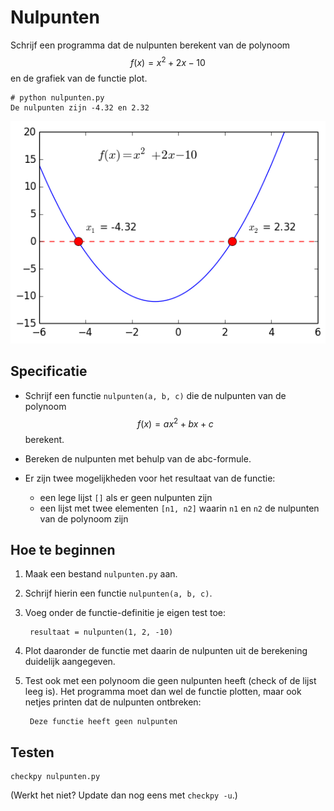 # Nulpunten

Schrijf een programma dat de nulpunten berekent van de polynoom $$f(x)=x^2+2x-10$$ en de grafiek van de functie plot.

	# python nulpunten.py
	De nulpunten zijn -4.32 en 2.32

![](PolynoomAnalyse.png)


## Specificatie

- Schrijf een functie `nulpunten(a, b, c)` die de nulpunten van de polynoom $$f(x)=ax^2+bx+c$$ berekent.

- Bereken de nulpunten met behulp van de abc-formule.

- Er zijn twee mogelijkheden voor het resultaat van de functie:

	- een lege lijst `[]` als er geen nulpunten zijn
	- een lijst met twee elementen `[n1, n2]` waarin `n1` en `n2` de nulpunten van de polynoom zijn


## Hoe te beginnen

1. Maak een bestand `nulpunten.py` aan.

2. Schrijf hierin een functie `nulpunten(a, b, c)`.

3. Voeg onder de functie-definitie je eigen test toe:

		resultaat = nulpunten(1, 2, -10)

4. Plot daaronder de functie met daarin de nulpunten uit de berekening duidelijk aangegeven.

5. Test ook met een polynoom die geen nulpunten heeft (check of de lijst leeg is). Het programma moet dan wel de functie plotten, maar ook netjes printen dat de nulpunten ontbreken:

        Deze functie heeft geen nulpunten


## Testen

	checkpy nulpunten.py

(Werkt het niet? Update dan nog eens met `checkpy -u`.)
